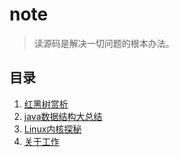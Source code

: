 # note
> 读源码是解决一切问题的根本办法。

## 目录
1. [红黑树赏析](https://github.com/gdggfb/note/blob/master/resource/RedBlackTree.md)
2. [java数据结构大总结](https://github.com/gdggfb/note/blob/master/resource/Collection.md)
3. [Linux内核探秘](https://github.com/gdggfb/note/blob/master/resource/Kernel.md)
4. [关于工作]()
